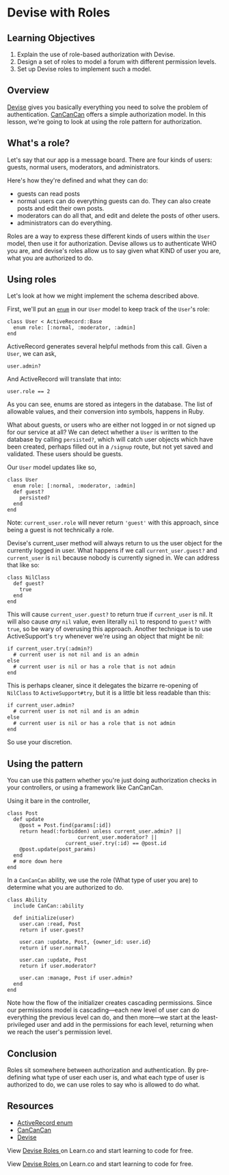 # Devise with Roles

## Learning Objectives

  1. Explain the use of role-based authorization with Devise.
  2. Design a set of roles to model a forum with different permission levels.
  3. Set up Devise roles to implement such a model.

## Overview

[Devise] gives you basically everything you need to solve the problem of authentication. [CanCanCan] offers a simple authorization model. In this lesson, we're going to look at using the role pattern for authorization.

## What's a role?

Let's say that our app is a message board. There are four kinds of users: guests, normal users, moderators, and administrators.

Here's how they're defined and what they can do:

   * guests can read posts
   * normal users can do everything guests can do. They can also create posts and edit their own posts.
   * moderators can do all that, and edit and delete the posts of other users.
   * administrators can do everything.

Roles are a way to express these different kinds of users within the `User` model, then use it for authorization.  Devise allows us to authenticate WHO you are, and devise's roles allow us to say given what KIND of user you are, what you are authorized to do.

## Using roles

Let's look at how we might implement the schema described above.

First, we'll put an [`enum`][ar_enum] in our `User` model to keep track of the `User`'s role:

    class User < ActiveRecord::Base
      enum role: [:normal, :moderator, :admin]
    end

ActiveRecord generates several helpful methods from this call. Given a `User`, we can ask,

    user.admin?

And ActiveRecord will translate that into:

    user.role == 2

As you can see, enums are stored as integers in the database. The list of allowable values, and their conversion into symbols, happens in Ruby.

What about guests, or users who are either not logged in or not signed up for our service at all? We can detect whether a `User` is written to the database by calling `persisted?`, which will catch user objects which have been created, perhaps filled out in a `/signup` route, but not yet saved and validated. These users should be guests.

Our `User` model updates like so,

    class User
      enum role: [:normal, :moderator, :admin]
      def guest?
        persisted?
      end
    end

Note: `current_user.role` will never return `'guest'` with this approach, since being a guest is not technically a role.

Devise's current_user method will always return to us the user object for the currently logged in user.  What happens if we call `current_user.guest?` and `current_user` is `nil` because nobody is currently signed in. We can address that like so:

    class NilClass
      def guest?
        true
      end
    end

This will cause `current_user.guest?` to return true if `current_user` is nil. It will also cause *any* `nil` value, even literally `nil` to respond to `guest?` with `true`, so be wary of overusing this approach. Another technique is to use ActiveSupport's `try` whenever we're using an object that might be nil:

    if current_user.try(:admin?)
      # current user is not nil and is an admin
    else
      # current user is nil or has a role that is not admin
    end

This is perhaps cleaner, since it delegates the bizarre re-opening of `NilClass` to `ActiveSupport#try`, but it is a little bit less readable than this:

    if current_user.admin?
      # current user is not nil and is an admin
    else
      # current user is nil or has a role that is not admin
    end

So use your discretion.

## Using the pattern

You can use this pattern whether you're just doing authorization checks in your controllers, or using a framework like CanCanCan.

Using it bare in the controller,

    class Post
      def update
        @post = Post.find(params[:id])
        return head(:forbidden) unless current_user.admin? ||
	       			       current_user.moderator? ||
				       current_user.try(:id) == @post.id
        @post.update(post_params)
      end
      # more down here
    end


In a `CanCanCan` ability, we use the role (What type of user you are) to determine what you are authorized to do.

    class Ability
      include CanCan::ability

      def initialize(user)
        user.can :read, Post
        return if user.guest?
        
        user.can :update, Post, {owner_id: user.id}
        return if user.normal?
        
        user.can :update, Post
        return if user.moderator?

        user.can :manage, Post if user.admin?
      end
    end

Note how the flow of the initializer creates cascading permissions. Since our permissions model is cascading—each new level of user can do everything the previous level can do, and then more—we start at the least-privileged user and add in the permissions for each level, returning when we reach the user's permission level.

## Conclusion
Roles sit somewhere between authorization and authentication.  By pre-defining what type of user each user is, and what each type of user is authorized to do, we can use roles to say who is allowed to do what.

## Resources

  * [ActiveRecord enum][ar_enum]
  * [CanCanCan]
  * [Devise]

[ar_enum]: http://edgeapi.rubyonrails.org/classes/ActiveRecord/Enum.html
[CanCanCan]: https://github.com/CanCanCommunity/cancancan
[Devise]: https://github.com/plataformatec/devise

<p data-visibility='hidden'>View <a href='https://learn.co/lessons/devise_roles_readme'>Devise Roles </a> on Learn.co and start learning to code for free.</p>

<p class='util--hide'>View <a href='https://learn.co/lessons/devise_roles_readme'>Devise Roles </a> on Learn.co and start learning to code for free.</p>
